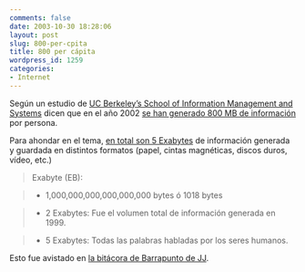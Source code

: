 ```yaml
---
comments: false
date: 2003-10-30 18:28:06
layout: post
slug: 800-per-cpita
title: 800 per cápita
wordpress_id: 1259
categories:
- Internet
---
```


Según un estudio de [UC Berkeley’s School of Information Management and Systems](http://www.sims.berkeley.edu/) dicen que en el año 2002 [se han generado 800 MB de información](http://www.sims.berkeley.edu/research/projects/how-much-info-2003/execsum.htm#summary) por persona.





Para ahondar en el tema, [en total son 5 Exabytes](http://www.sims.berkeley.edu/research/projects/how-much-info-2003/execsum.htm#summary) de información generada y guardada en distintos formatos (papel, cintas magnéticas, discos duros, vídeo, etc.)





>   


> 
> Exabyte (EB):
> 
> 


> 
>   


>   * 1,000,000,000,000,000,000 bytes ó 1018 bytes
> 

>   * 2 Exabytes: Fue el volumen total de información generada en 1999.
> 

>   * 5 Exabytes: Todas las palabras habladas por los seres humanos.
> 






Esto fue avistado en [la bitácora de Barrapunto de JJ](http://barrapunto.com/journal.pl?op=display&#38;uid=483&#38;id=2169).




 
